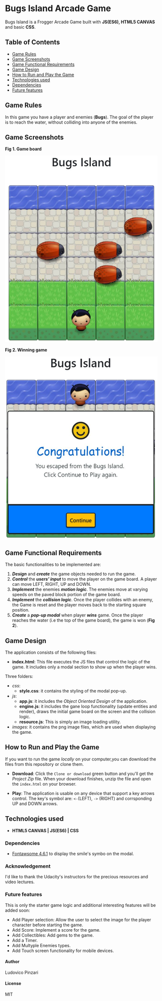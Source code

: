 # Bugs Island Arcade Game

Bugs Island is a Frogger Arcade Game built with **JS(ES6), HTML5 CANVAS** and basic **CSS**.

## Table of Contents

- [Game Rules](#game-rules)
- [Game Screenshots](#game-screenshots)
- [Game Functional Requirements](#game-functional-requirements)
- [Game Design](#game-design)
- [How to Run and Play the Game](#how-to-run-and-play-the-game)
- [Technologies used](#technologies-used)
- [Dependencies](#dependencies)
- [Future features](#future-features)

## Game Rules

In this game you have a player and enemies (**Bugs**). The goal of the player is to reach the water, without colliding into anyone of the enemies.

## Game Screenshots

**Fig 1. Game board**

![alt bugs](/screen/game_bugs.JPG)

**Fig 2. Winning game**

![alt modal](/screen/game_bugs_win.JPG)


## Game Functional Requirements

The basic  functionalities to be implemented are:

1. ***Design*** and ***create*** the game objects needed to run the game.
2. ***Control*** the ***users' input*** to move the player on the game board. A player can move LEFT, RIGHT, UP and DOWN.
3. ***Implement*** the enemies ***motion logic***. The enemies move at varying speeds on the paved block portion of the game board.
4. ***Implement*** the ***collision logic***. Once the player collides with an enemy, the Game is reset and the player moves back to the starting square position.
5. ***Create*** a ***pop-up modal*** when player ***wins*** game. Once the player reaches the water (i.e the top of the game board), the game is won (**Fig 2**).  

## Game Design

The application consists of the following files:

- **index.html**: This file executes the JS files that control the logic of the game. It includes only a modal section to show up when the player wins.

Three folders:

- *css*:
    - **style.css**: it contains the styling of the modal pop-up.
- *js*:
    - **app.js**: it includes the *Object Oriented Design* of the application.
    - **engine.js**: it includes the gane loop functionality (update entities and render), draws the initial game board on the screen and the collision logic.
    - **resource.js**: This is simply an image loading utility.
- *images*: it contains the png image files, which are used when displaying the game.

## How to Run and Play the Game

If you want to run the game *locally* on your computer,you can download the files from this repository or clone them.

- **Download**: Click the `Clone or download` green button and you'll get the *Project Zip* file. When your download finishes, unzip the file and open the `index.html` on your browser.

- **Play**: The application is usable on any device that support a key arrows control. The key's symbol are: `<-`(LEFT), `->` (RIGHT) and corrsponding UP and DOWN arrows.

## Technologies used
- **HTML5 CANVAS | JS(ES6) | CSS**

### Dependencies
- [Fontawsome 4.6.1](https://maxcdn.bootstrapcdn.com/font-awesome/4.6.1/css/font-awesome.min.css) to display the smile's symbo on the modal.

### Acknowledgement
I'd like to thank the Udacity's instructors for the precious resources and video lectures.

### Future features
This is only the starter game logic and additional interesting features will be added soon:

- Add Player selection: Allow the user to select the image for the player character before starting the game.
- Add Score: Implement a score for the game.
- Add Collectibles: Add gems to the game.
- Add a Timer.
- Add Multyple Enemies types.
- Add Touch screen functionality for mobile devices.

#### Author
Ludovico Pinzari

#### License
MIT
